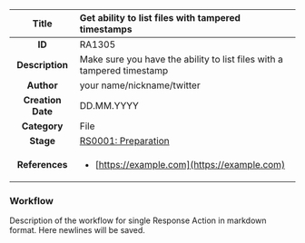 | Title                       | Get ability to list files with tampered timestamps         |
|:---------------------------:|:--------------------|
| **ID**                      | RA1305            |
| **Description**             | Make sure you have the ability to list files with a tampered timestamp   |
| **Author**                  | your name/nickname/twitter        |
| **Creation Date**           | DD.MM.YYYY |
| **Category**                | File      |
| **Stage**                   |[RS0001: Preparation](../Response_Stages/RS0001.md)| 
| **References** |<ul><li>[https://example.com](https://example.com)</li></ul>|

### Workflow

Description of the workflow for single Response Action in markdown format.
Here newlines will be saved.
